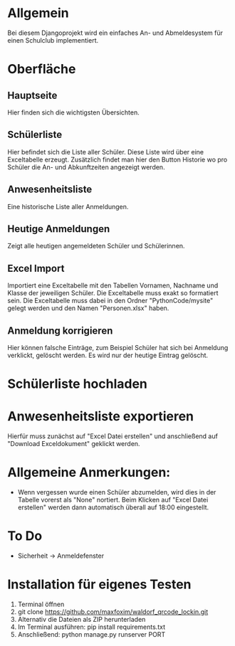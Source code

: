 # Allgemein
Bei diesem Djangoprojekt wird ein einfaches An- und Abmeldesystem für einen Schulclub implementiert.

# Oberfläche

## Hauptseite
Hier finden sich die wichtigsten Übersichten.

## Schülerliste
Hier befindet sich die Liste aller Schüler. Diese Liste wird über eine Exceltabelle erzeugt. Zusätzlich findet man hier den Button Historie wo pro Schüler die An- und Abkunftzeiten angezeigt werden.

## Anwesenheitsliste
Eine historische Liste aller Anmeldungen.

## Heutige Anmeldungen
Zeigt alle heutigen angemeldeten Schüler und Schülerinnen.

## Excel Import
Importiert eine Exceltabelle mit den Tabellen Vornamen, Nachname und Klasse der jeweiligen Schüler. Die Exceltabelle muss exakt so formatiert sein. Die Exceltabelle muss dabei in den Ordner "PythonCode/mysite" gelegt werden und den Namen "Personen.xlsx" haben.

## Anmeldung korrigieren
Hier können falsche Einträge, zum Beispiel Schüler hat sich bei Anmeldung verklickt, gelöscht werden. Es wird nur der heutige Eintrag gelöscht. 

# Schülerliste hochladen

# Anwesenheitsliste exportieren
Hierfür muss zunächst auf "Excel Datei erstellen" und anschließend auf "Download Exceldokument" geklickt werden. 

# Allgemeine Anmerkungen:
-   Wenn vergessen wurde einen Schüler abzumelden, wird dies in der Tabelle vorerst als "None" nortiert. Beim Klicken auf "Excel Datei erstellen" werden dann automatisch überall auf 18:00 eingestellt.

# To Do
-   Sicherheit -> Anmeldefenster

# Installation für eigenes Testen
1) Terminal öffnen
2) git clone https://github.com/maxfoxim/waldorf_qrcode_lockin.git
3) Alternativ die Dateien als ZIP herunterladen
4) Im Terminal ausführen: pip install requirements.txt
5) Anschließend: python manage.py runserver PORT


